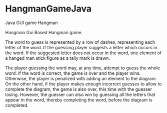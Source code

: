 # HangmanGameJava
Java GUI game Hangman

Hangman
Gui Based Hangman game.

The word to guess is represented by a row of dashes, representing each letter of the word.
If the guessing player suggests a letter which occurs in the word. If the suggested letter does not occur in the word, 
one element of a hanged man stick figure as a tally mark is drawn.

The player guessing the word may, at any time, attempt to guess the whole word. If the word is correct, the game is over and 
the player wins. Otherwise, the player is penalized with adding an element to the diagram. 
On the other hand, if the player makes enough incorrect guesses to allow to complete the diagram, the game is also over,
this time with the guesser losing. However, the guesser can also win by guessing all the letters that appear in the word,
thereby completing the word, before the diagram is completed.
